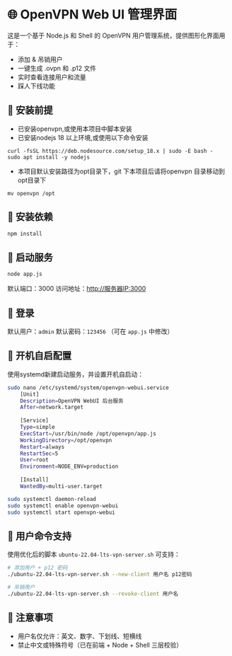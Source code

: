 # 🌐 OpenVPN Web UI 管理界面

这是一个基于 Node.js 和 Shell 的 OpenVPN 用户管理系统，提供图形化界面用于：

* 添加 & 吊销用户
* 一键生成 .ovpn 和 .p12 文件
* 实时查看连接用户和流量
* 踩人下线功能
## 📆 安装前提
  * 已安装openvpn,或使用本项目中脚本安装
  * 已安装nodejs 18 以上环境,或使用以下命令安装
```
curl -fsSL https://deb.nodesource.com/setup_18.x | sudo -E bash -
sudo apt install -y nodejs
```
  * 本项目默认安装路径为opt目录下，git 下本项目后请将openvpn 目录移动到opt目录下
```
mv openvpn /opt
```

## 📆 安装依赖

```bash
npm install
```

## 🚀 启动服务

```bash
node app.js
```

默认端口：3000
访问地址：[http://服务器IP:3000](http://服务器IP:3000)

## 🔐 登录

默认用户：`admin`
默认密码：`123456`
（可在 `app.js` 中修改）

## 💠 开机自启配置

使用systemd新建启动服务，并设置开机自启动：

```bash
sudo nano /etc/systemd/system/openvpn-webui.service
    [Unit]
    Description=OpenVPN WebUI 后台服务
    After=network.target
    
    [Service]
    Type=simple
    ExecStart=/usr/bin/node /opt/openvpn/app.js
    WorkingDirectory=/opt/openvpn
    Restart=always
    RestartSec=5
    User=root
    Environment=NODE_ENV=production
    
    [Install]
    WantedBy=multi-user.target

sudo systemctl daemon-reload
sudo systemctl enable openvpn-webui
sudo systemctl start openvpn-webui
```

## 📜 用户命令支持

使用优化后的脚本 `ubuntu-22.04-lts-vpn-server.sh` 可支持：

```bash
# 添加用户 + p12 密码
./ubuntu-22.04-lts-vpn-server.sh --new-client 用户名 p12密码

# 吊销用户
./ubuntu-22.04-lts-vpn-server.sh --revoke-client 用户名
```

## 🧰 注意事项

* 用户名仅允许：英文、数字、下划线、短横线
* 禁止中文或特殊符号（已在前端 + Node + Shell 三层校验）

